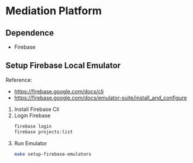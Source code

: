 # Mediation Platform

## Dependence

- Firebase

## Setup Firebase Local Emulator

Reference:
- https://firebase.google.com/docs/cli
- https://firebase.google.com/docs/emulator-suite/install_and_configure

1. Install Firebase Cli
2. Login Firebase
    ```bash
    firebase login
    firebase projects:list
    ```
3. Run Emulator
    ```bash
    make setup-firebase-emulators
    ```
